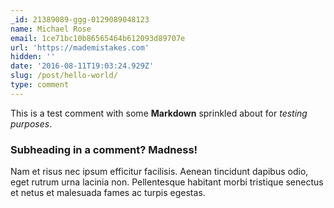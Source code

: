 ```yaml
---
_id: 21389089-ggg-0129089048123
name: Michael Rose
email: 1ce71bc10b86565464b612093d89707e
url: 'https://mademistakes.com'
hidden: ''
date: '2016-08-11T19:03:24.929Z'
slug: /post/hello-world/
type: comment
---
```


This is a test comment with some **Markdown** sprinkled about for *testing purposes*.

### Subheading in a comment? Madness!

Nam et risus nec ipsum efficitur facilisis. Aenean tincidunt dapibus odio, eget rutrum urna lacinia non. Pellentesque habitant morbi tristique senectus et netus et malesuada fames ac turpis egestas.
